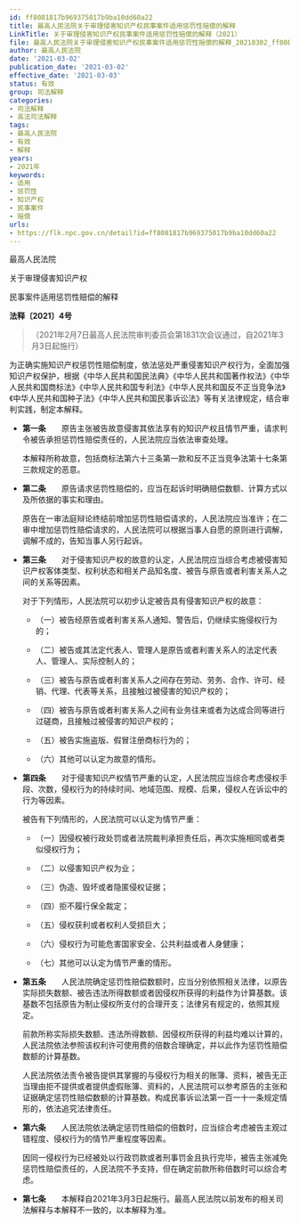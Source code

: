 ```yaml
---
id: ff8081817b969375017b9ba10dd60a22
title: 最高人民法院关于审理侵害知识产权民事案件适用惩罚性赔偿的解释
LinkTitle: 关于审理侵害知识产权民事案件适用惩罚性赔偿的解释（2021）
file: 最高人民法院关于审理侵害知识产权民事案件适用惩罚性赔偿的解释_20210302_ff8081817b969375017b9ba10dd60a22.docx
author: 最高人民法院
date: '2021-03-02'
publication_date: '2021-03-02'
effective_date: '2021-03-03'
status: 有效
group: 司法解释
categories:
- 司法解释
- 高法司法解释
tags:
- 最高人民法院
- 有效
- 解释
years:
- 2021年
keywords:
- 适用
- 惩罚性
- 知识产权
- 民事案件
- 赔偿
urls:
- https://flk.npc.gov.cn/detail?id=ff8081817b969375017b9ba10dd60a22
---
```


最高人民法院

关于审理侵害知识产权

民事案件适用惩罚性赔偿的解释

**法释〔2021〕4号**

> （2021年2月7日最高人民法院审判委员会第1831次会议通过，自2021年3月3日起施行）

为正确实施知识产权惩罚性赔偿制度，依法惩处严重侵害知识产权行为，全面加强知识产权保护，根据《中华人民共和国民法典》《中华人民共和国著作权法》《中华人民共和国商标法》《中华人民共和国专利法》《中华人民共和国反不正当竞争法》《中华人民共和国种子法》《中华人民共和国民事诉讼法》等有关法律规定，结合审判实践，制定本解释。

- **第一条**　　原告主张被告故意侵害其依法享有的知识产权且情节严重，请求判令被告承担惩罚性赔偿责任的，人民法院应当依法审查处理。

  本解释所称故意，包括商标法第六十三条第一款和反不正当竞争法第十七条第三款规定的恶意。

- **第二条**　　原告请求惩罚性赔偿的，应当在起诉时明确赔偿数额、计算方式以及所依据的事实和理由。

  原告在一审法庭辩论终结前增加惩罚性赔偿请求的，人民法院应当准许；在二审中增加惩罚性赔偿请求的，人民法院可以根据当事人自愿的原则进行调解，调解不成的，告知当事人另行起诉。

- **第三条**　　对于侵害知识产权的故意的认定，人民法院应当综合考虑被侵害知识产权客体类型、权利状态和相关产品知名度、被告与原告或者利害关系人之间的关系等因素。

  对于下列情形，人民法院可以初步认定被告具有侵害知识产权的故意：

  - （一）被告经原告或者利害关系人通知、警告后，仍继续实施侵权行为的；

  - （二）被告或其法定代表人、管理人是原告或者利害关系人的法定代表人、管理人、实际控制人的；

  - （三）被告与原告或者利害关系人之间存在劳动、劳务、合作、许可、经销、代理、代表等关系，且接触过被侵害的知识产权的；

  - （四）被告与原告或者利害关系人之间有业务往来或者为达成合同等进行过磋商，且接触过被侵害的知识产权的；

  - （五）被告实施盗版、假冒注册商标行为的；

  - （六）其他可以认定为故意的情形。

- **第四条**　　对于侵害知识产权情节严重的认定，人民法院应当综合考虑侵权手段、次数，侵权行为的持续时间、地域范围、规模、后果，侵权人在诉讼中的行为等因素。

  被告有下列情形的，人民法院可以认定为情节严重：

  - （一）因侵权被行政处罚或者法院裁判承担责任后，再次实施相同或者类似侵权行为；

  - （二）以侵害知识产权为业；

  - （三）伪造、毁坏或者隐匿侵权证据；

  - （四）拒不履行保全裁定；

  - （五）侵权获利或者权利人受损巨大；

  - （六）侵权行为可能危害国家安全、公共利益或者人身健康；

  - （七）其他可以认定为情节严重的情形。

- **第五条**　　人民法院确定惩罚性赔偿数额时，应当分别依照相关法律，以原告实际损失数额、被告违法所得数额或者因侵权所获得的利益作为计算基数。该基数不包括原告为制止侵权所支付的合理开支；法律另有规定的，依照其规定。

  前款所称实际损失数额、违法所得数额、因侵权所获得的利益均难以计算的，人民法院依法参照该权利许可使用费的倍数合理确定，并以此作为惩罚性赔偿数额的计算基数。

  人民法院依法责令被告提供其掌握的与侵权行为相关的账簿、资料，被告无正当理由拒不提供或者提供虚假账簿、资料的，人民法院可以参考原告的主张和证据确定惩罚性赔偿数额的计算基数。构成民事诉讼法第一百一十一条规定情形的，依法追究法律责任。

- **第六条**　　人民法院依法确定惩罚性赔偿的倍数时，应当综合考虑被告主观过错程度、侵权行为的情节严重程度等因素。

  因同一侵权行为已经被处以行政罚款或者刑事罚金且执行完毕，被告主张减免惩罚性赔偿责任的，人民法院不予支持，但在确定前款所称倍数时可以综合考虑。

- **第七条**　　本解释自2021年3月3日起施行。最高人民法院以前发布的相关司法解释与本解释不一致的，以本解释为准。
